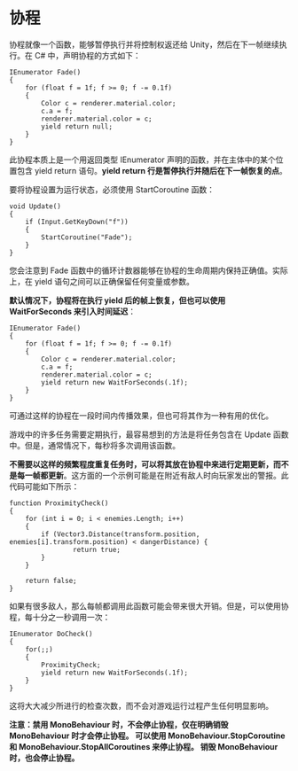 协程
======

协程就像一个函数，能够暂停执行并将控制权返还给 Unity，然后在下一帧继续执行。在 C# 中，声明协程的方式如下：
```
IEnumerator Fade() 
{
    for (float f = 1f; f >= 0; f -= 0.1f) 
    {
        Color c = renderer.material.color;
        c.a = f;
        renderer.material.color = c;
        yield return null;
    }
}
```
此协程本质上是一个用返回类型 IEnumerator 声明的函数，并在主体中的某个位置包含 yield return 语句。**yield return 行是暂停执行并随后在下一帧恢复的点**。

要将协程设置为运行状态，必须使用 StartCoroutine 函数：
```
void Update()
{
    if (Input.GetKeyDown("f")) 
    {
        StartCoroutine("Fade");
    }
}
```

您会注意到 Fade 函数中的循环计数器能够在协程的生命周期内保持正确值。实际上，在 yield 语句之间可以正确保留任何变量或参数。

**默认情况下，协程将在执行 yield 后的帧上恢复，但也可以使用 WaitForSeconds 来引入时间延迟**：
```
IEnumerator Fade() 
{
    for (float f = 1f; f >= 0; f -= 0.1f) 
    {
        Color c = renderer.material.color;
        c.a = f;
        renderer.material.color = c;
        yield return new WaitForSeconds(.1f);
    }
}
```
可通过这样的协程在一段时间内传播效果，但也可将其作为一种有用的优化。

游戏中的许多任务需要定期执行，最容易想到的方法是将任务包含在 Update 函数中。但是，通常情况下，每秒将多次调用该函数。

**不需要以这样的频繁程度重复任务时，可以将其放在协程中来进行定期更新，而不是每一帧都更新**。这方面的一个示例可能是在附近有敌人时向玩家发出的警报。此代码可能如下所示：
```
function ProximityCheck() 
{
    for (int i = 0; i < enemies.Length; i++)
    {
        if (Vector3.Distance(transform.position, enemies[i].transform.position) < dangerDistance) {
                return true;
        }
    }
    
    return false;
}
```

如果有很多敌人，那么每帧都调用此函数可能会带来很大开销。但是，可以使用协程，每十分之一秒调用一次：
```
IEnumerator DoCheck() 
{
    for(;;) 
    {
        ProximityCheck;
        yield return new WaitForSeconds(.1f);
    }
}
```
这将大大减少所进行的检查次数，而不会对游戏运行过程产生任何明显影响。

**注意：禁用 MonoBehaviour 时，不会停止协程，仅在明确销毁 MonoBehaviour 时才会停止协程。
可以使用 MonoBehaviour.StopCoroutine 和 MonoBehaviour.StopAllCoroutines 来停止协程。
销毁 MonoBehaviour 时，也会停止协程。**
